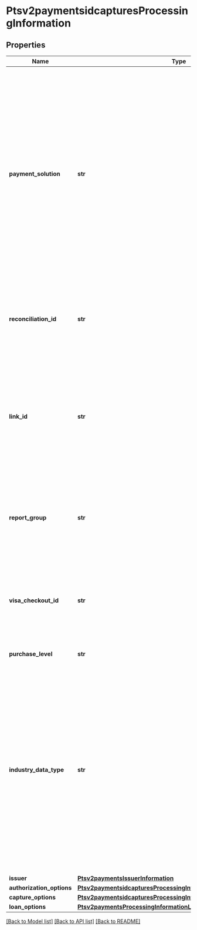 # Ptsv2paymentsidcapturesProcessingInformation

## Properties
Name | Type | Description | Notes
------------ | ------------- | ------------- | -------------
**payment_solution** | **str** | Type of digital payment solution for the transaction. Possible Values:   - &#x60;visacheckout&#x60;: Visa Checkout. This value is required for Visa Checkout transactions. For details, see &#x60;payment_solution&#x60; field description in [Visa Checkout Using the SCMP API.](https://apps.cybersource.com/library/documentation/dev_guides/VCO_SCMP_API/html/)  - &#x60;001&#x60;: Apple Pay.  - &#x60;004&#x60;: Cybersource In-App Solution.  - &#x60;005&#x60;: Masterpass. This value is required for Masterpass transactions on OmniPay Direct. For details, see \&quot;Masterpass\&quot; in the [Credit Card Services Using the SCMP API Guide.](https://apps.cybersource.com/library/documentation/dev_guides/CC_Svcs_SCMP_API/html/)  - &#x60;006&#x60;: Android Pay.  - &#x60;007&#x60;: Chase Pay.  - &#x60;008&#x60;: Samsung Pay.  - &#x60;012&#x60;: Google Pay.  | [optional] 
**reconciliation_id** | **str** | Please check with Cybersource customer support to see if your merchant account is configured correctly so you can include this field in your request. * For Payouts: max length for FDCCompass is String (22).  | [optional] 
**link_id** | **str** | Value that links the current authorization request to the original authorization request. Set this value to the ID that was returned in the reply message from the original authorization request.  This value is used for:  - Partial authorizations - Split shipments  For details, see &#x60;link_to_request&#x60; field description in [Credit Card Services Using the SCMP API.](https://apps.cybersource.com/library/documentation/dev_guides/CC_Svcs_SCMP_API/html/)  | [optional] 
**report_group** | **str** | Attribute that lets you define custom grouping for your processor reports. This field is supported only for **Worldpay VAP**.  For details, see &#x60;report_group&#x60; field description in [Credit Card Services Using the SCMP API.](https://apps.cybersource.com/library/documentation/dev_guides/CC_Svcs_SCMP_API/html/)  | [optional] 
**visa_checkout_id** | **str** | Identifier for the **Visa Checkout** order. Visa Checkout provides a unique order ID for every transaction in the Visa Checkout **callID** field.  For details, see the &#x60;vc_order_id&#x60; field description in [Visa Checkout Using the SCMP API.](https://apps.cybersource.com/library/documentation/dev_guides/VCO_SCMP_API/html/)  | [optional] 
**purchase_level** | **str** | Set this field to 3 to indicate that the request includes Level III data. | [optional] 
**industry_data_type** | **str** | Flag that indicates that the transaction includes airline data or restaurant data.  This field must be set to &#x60;airline&#x60; in order for airline data to be sent to the processor.  For example, if this field is not set to airline or is not included in the request, CyberSource does not send airline data to the processor.  You must set this field to &#x60;restaurant&#x60; in order for restaurant data to be sent to the processor.  When this field is not set to restaurant or is not included in the request, CyberSource does not send restaurant data to the processor.  Possible Values:  - &#x60;airline&#x60; - &#x60;restaurant&#x60; - &#x60;lodging&#x60; - &#x60;auto_rental&#x60; - &#x60;transit&#x60; - &#x60;healthcare_medical&#x60; - &#x60;healthcare_transit&#x60;  | [optional] 
**issuer** | [**Ptsv2paymentsIssuerInformation**](Ptsv2paymentsIssuerInformation.md) |  | [optional] 
**authorization_options** | [**Ptsv2paymentsidcapturesProcessingInformationAuthorizationOptions**](Ptsv2paymentsidcapturesProcessingInformationAuthorizationOptions.md) |  | [optional] 
**capture_options** | [**Ptsv2paymentsidcapturesProcessingInformationCaptureOptions**](Ptsv2paymentsidcapturesProcessingInformationCaptureOptions.md) |  | [optional] 
**loan_options** | [**Ptsv2paymentsProcessingInformationLoanOptions**](Ptsv2paymentsProcessingInformationLoanOptions.md) |  | [optional] 

[[Back to Model list]](../README.md#documentation-for-models) [[Back to API list]](../README.md#documentation-for-api-endpoints) [[Back to README]](../README.md)


